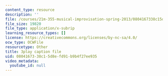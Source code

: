 ```yaml
---
content_type: resource
description: ''
file: /courses/21m-355-musical-improvisation-spring-2013/0804167338c15d8efd91b9b4f27ee935_l5J-t5NcHuQ.srt
file_size: 19820
file_type: application/x-subrip
learning_resource_types: []
license: https://creativecommons.org/licenses/by-nc-sa/4.0/
ocw_type: OCWFile
resourcetype: Other
title: 3play caption file
uid: 08041673-38c1-5d8e-fd91-b9b4f27ee935
video_metadata:
  youtube_id: null
---
```


